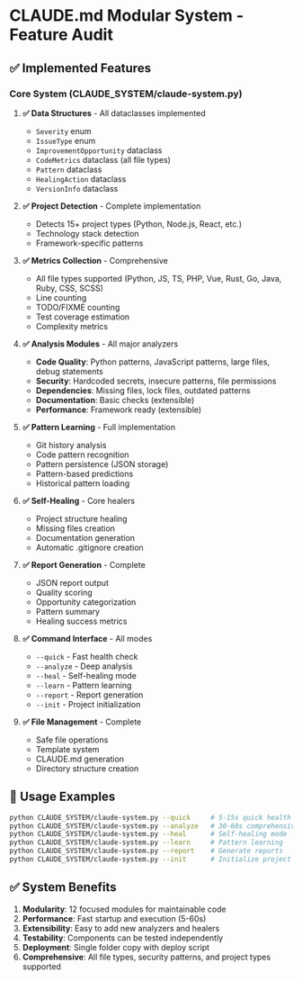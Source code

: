 # CLAUDE.md Modular System - Feature Audit

## ✅ **Implemented Features**

### Core System (CLAUDE_SYSTEM/claude-system.py)

1. **✅ Data Structures** - All dataclasses implemented
   - `Severity` enum
   - `IssueType` enum  
   - `ImprovementOpportunity` dataclass
   - `CodeMetrics` dataclass (all file types)
   - `Pattern` dataclass
   - `HealingAction` dataclass
   - `VersionInfo` dataclass

2. **✅ Project Detection** - Complete implementation
   - Detects 15+ project types (Python, Node.js, React, etc.)
   - Technology stack detection
   - Framework-specific patterns

3. **✅ Metrics Collection** - Comprehensive
   - All file types supported (Python, JS, TS, PHP, Vue, Rust, Go, Java, Ruby, CSS, SCSS)
   - Line counting
   - TODO/FIXME counting
   - Test coverage estimation
   - Complexity metrics

4. **✅ Analysis Modules** - All major analyzers
   - **Code Quality**: Python patterns, JavaScript patterns, large files, debug statements
   - **Security**: Hardcoded secrets, insecure patterns, file permissions
   - **Dependencies**: Missing files, lock files, outdated patterns
   - **Documentation**: Basic checks (extensible)
   - **Performance**: Framework ready (extensible)

5. **✅ Pattern Learning** - Full implementation
   - Git history analysis
   - Code pattern recognition
   - Pattern persistence (JSON storage)
   - Pattern-based predictions
   - Historical pattern loading

6. **✅ Self-Healing** - Core healers
   - Project structure healing
   - Missing files creation
   - Documentation generation
   - Automatic .gitignore creation

7. **✅ Report Generation** - Complete
   - JSON report output
   - Quality scoring
   - Opportunity categorization
   - Pattern summary
   - Healing success metrics

8. **✅ Command Interface** - All modes
   - `--quick` - Fast health check
   - `--analyze` - Deep analysis
   - `--heal` - Self-healing mode
   - `--learn` - Pattern learning
   - `--report` - Report generation
   - `--init` - Project initialization

9. **✅ File Management** - Complete
   - Safe file operations
   - Template system
   - CLAUDE.md generation
   - Directory structure creation

## 🚀 **Usage Examples**

```bash
python CLAUDE_SYSTEM/claude-system.py --quick     # 5-15s quick health check
python CLAUDE_SYSTEM/claude-system.py --analyze   # 30-60s comprehensive analysis
python CLAUDE_SYSTEM/claude-system.py --heal      # Self-healing mode
python CLAUDE_SYSTEM/claude-system.py --learn     # Pattern learning
python CLAUDE_SYSTEM/claude-system.py --report    # Generate reports
python CLAUDE_SYSTEM/claude-system.py --init      # Initialize project
```

## ✅ **System Benefits**

1. **Modularity**: 12 focused modules for maintainable code
2. **Performance**: Fast startup and execution (5-60s)
3. **Extensibility**: Easy to add new analyzers and healers
4. **Testability**: Components can be tested independently
5. **Deployment**: Single folder copy with deploy script
6. **Comprehensive**: All file types, security patterns, and project types supported